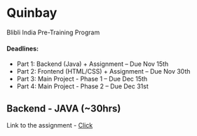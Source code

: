 # Quinbay
Blibli India Pre-Training Program

#### Deadlines:
- Part 1: Backend (Java) + Assignment – Due Nov 15th
- Part 2: Frontend (HTML/CSS) + Assignment – Due Nov 30th
- Part 3: Main Project - Phase 1 – Due Dec 15th
- Part 4: Main Project - Phase 2 – Due Dec 31st

## Backend - JAVA (~30hrs)
Link to the assignment - [Click]()
